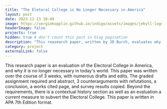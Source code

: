 ```yaml
---
title: "The Eletoral College is No Longer Necessary in America"
layout: post
date: 2023-12-13 10:49
image: https://sergiokopplin.github.io/indigo/assets/images/jekyll-logo-light-solid.png
headerImage: false
projects: true
hidden: true # don't count this post in blog pagination
description: "This reasearch paper, written by JD Burch, evaluates why the Electoral College is no longer necessary in America"
category: project
externalLink: false
---
```


This research paper is an evaluation of the Electoral College in America, and why it is no longer necessary in today's world. This paper was written over the course of 3 weeks, with numerous drafts and edits. The graded assignment required and abstract, 3 counterarguments with refutations, a conclusion, a works cited page, and survey results copied. Beyond the requirements, there is a contextual history section as well as an evaluation a current measure to subvert the Electoral College. This paper is written in APA 7th Edition format.

<div>
  <object type="application/pdf" data="/assets/Paper.pdf" width="600" height="700"/>
</div>
